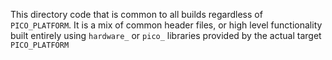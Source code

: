 This directory code that is common to all builds regardless of `PICO_PLATFORM`. It is a mix
of common header files, or high level functionality built entirely using `hardware_` or `pico_` libraries provided
by the actual target `PICO_PLATFORM`
